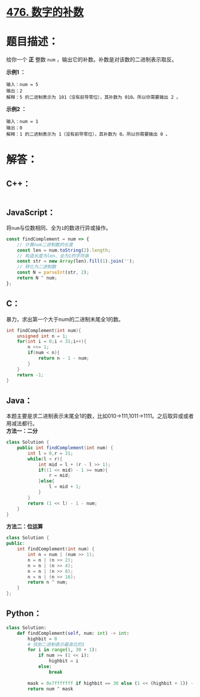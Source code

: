 # [476. 数字的补数](https://leetcode-cn.com/problems/number-complement/)

# 题目描述：

给你一个 **正** 整数 `num` ，输出它的补数。补数是对该数的二进制表示取反。

**示例1 ：**

```
输入：num = 5
输出：2
解释：5 的二进制表示为 101（没有前导零位），其补数为 010。所以你需要输出 2 。
```

**示例2 ：**

```
输入：num = 1
输出：0
解释：1 的二进制表示为 1（没有前导零位），其补数为 0。所以你需要输出 0 。
```



# 解答：

## C++：

```C++

```

## JavaScript：

将`num`与位数相同、全为`1`的数进行异或操作。

```javascript
const findComplement = num => {
    // 计算num二进制数的长度
    const len = num.toString(2).length;
    // 构造长度为len、全为1的字符串
    const str = new Array(len).fill(1).join('');
    // 转化为二进制数
    const N = parseInt(str, 2);
    return N ^ num;
};
```

## C：
暴力，求出第一个大于num的二进制末尾全1的数。
```c
int findComplement(int num){
    unsigned int n = 1;
    for(int i = 0;i < 31;i++){
        n <<= 1;
        if(num < n){
            return n - 1 - num;
        }
    }
    return -1;
}
```

## Java：
本题主要是求二进制表示末尾全1的数，比如010->111,1011->1111。之后取异或或者用减法都行。  
**方法一：二分**
```java
class Solution {
    public int findComplement(int num) {
        int l = 0,r = 31;
        while(l < r){
            int mid = l + (r - l >> 1);
            if((1 << mid) - 1 >= num){
                r = mid;
            }else{
                l = mid + 1;
            }
        }
        return (1 << l) - 1 - num;
    }
}
``` 
**方法二：位运算**
```c++
class Solution {
public:
    int findComplement(int num) {
        int n = num | (num >> 1);
        n = n | (n >> 2);
        n = n | (n >> 4);
        n = n | (n >> 8);
        n = n | (n >> 16);
        return n ^ num;
    }
};
```

## Python：

```python
class Solution:
    def findComplement(self, num: int) -> int:
        highbit = 0
        # 找到二进制表示最高位的1
        for i in range(1, 30 + 1):
            if num >= (1 << i):
                highbit = i
            else:
                break
        
        mask = 0x7fffffff if highbit == 30 else (1 << (highbit + 1)) - 1
        return num ^ mask
```


